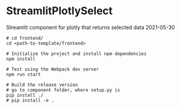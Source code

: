# StreamlitPlotlySelect
Streamlit component for plotly that returns selected data 
2021-05-30

```
# cd frontend/
cd <path-to-template/frontend>

# Initialize the project and install npm dependencies
npm install  

# Test using the Webpack dev server
npm run start 

# Build the release version 
# go to component folder, where setup.py is
pip install ./
# pip install -e .

```